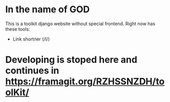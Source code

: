 # In the name of GOD
This is a toolkit django website without special frontend. Right now has these tools:
- Link shortner (/l/)
# Developing is stoped here and continues in https://framagit.org/RZHSSNZDH/toolKit/
